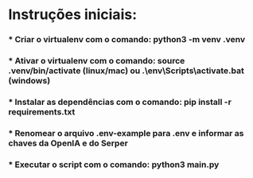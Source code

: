 # Instruções iniciais:

### \* Criar o virtualenv com o comando: python3 -m venv .venv

### \* Ativar o virtualenv com o comando: source .venv/bin/activate (linux/mac) ou .\env\Scripts\activate.bat (windows)

### \* Instalar as dependências com o comando: pip install -r requirements.txt

### \* Renomear o arquivo .env-example para .env e informar as chaves da OpenIA e do Serper

### \* Executar o script com o comando: python3 main.py
